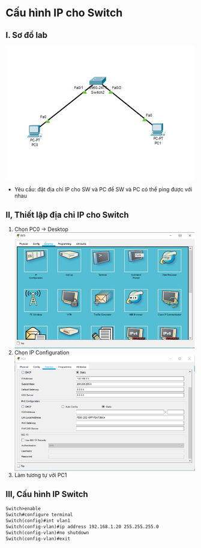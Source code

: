 # Cấu hình IP cho Switch
## I. Sơ đồ lab 

![](/VMware/image/1.png)

- Yêu cầu: đặt địa chỉ IP cho SW và PC để SW và PC có thể ping được với nhau

## II, Thiết lập địa chỉ IP cho Switch
1. Chọn PC0 -> Desktop
![](/Vmware/image/2.png)
2. Chọn IP Configuration
![](/Vmware/image/3.png)
3. Làm tương tự với PC1

## III, Cấu hình IP Switch
```
Switch>enable
Switch#configure terminal
Switch(config)#int vlan1
Switch(config-vlan)#ip address 192.168.1.20 255.255.255.0
Switch(config-vlan)#no shutdown
Switch(config-vlan)#exit
```



